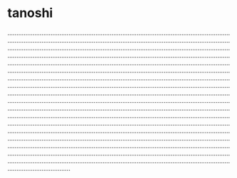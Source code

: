 # tanoshi
...........................................................................................................................................................................................................................................................................................................................................................................................................................................................................................................................................................................................................................................................................................................................................................................................................................................................................................................................................................................................................................................................................................................................................................................................................................................................................................................................................................................................................................................................................................................................................................................................................................................................................................................................................................................................................................................................................................................................................................................................................................................................................................................................................................................................................................................................................................................................................................